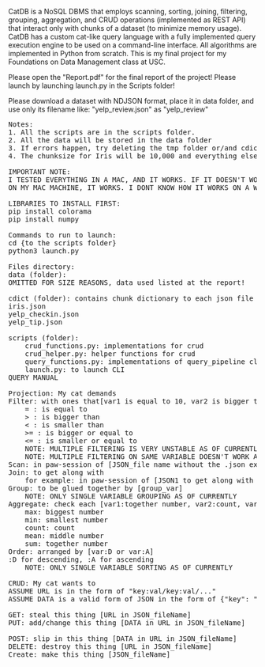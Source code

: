 
CatDB is a NoSQL DBMS that employs scanning, sorting, joining, filtering, grouping, aggregation, and CRUD operations (implemented as REST API) that interact only with chunks of a dataset (to minimize memory usage).
CatDB has a custom cat-like query language with a fully implemented query execution engine to be used on a command-line interface.
All algorithms are implemented in Python from scratch.
This is my final project for my Foundations on Data Management class at USC.

Please open the "Report.pdf" for the final report of the project!
Please launch by launching launch.py in the Scripts folder!

Please download a dataset with NDJSON format, place it in data folder, and use only its filename like:
"yelp_review.json" as "yelp_review"

<pre>
Notes:
1. All the scripts are in the scripts folder.
2. All the data will be stored in the data folder
3. If errors happen, try deleting the tmp folder or/and cdict folder
4. The chunksize for Iris will be 10,000 and everything else is 4MB

IMPORTANT NOTE:
I TESTED EVERYTHING IN A MAC, AND IT WORKS. IF IT DOESN'T WORK ON A WINDOWS, IT'S PROBABLY BECAUSE OF WINDOWS HAVING A DIFFERENT FILE PATHING SYSTEM THAN UNIX-BASED OS DOES.
ON MY MAC MACHINE, IT WORKS. I DONT KNOW HOW IT WORKS ON A WINDOWS.

LIBRARIES TO INSTALL FIRST:
pip install colorama
pip install numpy

Commands to run to launch:
cd {to the scripts folder}
python3 launch.py

Files directory:
data (folder):
OMITTED FOR SIZE REASONS, data used listed at the report!

cdict (folder): contains chunk dictionary to each json file
iris.json
yelp_checkin.json
yelp_tip.json

scripts (folder):
	crud_functions.py: implementations for crud
	crud_helper.py: helper functions for crud
	query_functions.py: implementations of query_pipeline class & query operations
	launch.py: to launch CLI
QUERY MANUAL
<A BETTER VERSION IS IN THE FINAL REPORT>
Projection: My cat demands
Filter: with ones that[var1 is equal to 10, var2 is bigger than 20]
	= : is equal to
	> : is bigger than
	< : is smaller than
	>= : is bigger or equal to
	<= : is smaller or equal to
	NOTE: MULTIPLE FILTERING IS VERY UNSTABLE AS OF CURRENTLY
	NOTE: MULTIPLE FILTERING ON SAME VARIABLE DOESN'T WORK AS OF CURRENTLY
Scan: in paw-session of [JSON_file name without the .json extension]
Join: to get along with
	for example: in paw-session of [JSON1 to get along with JSON2 on join_var1:join_var2]
Group: to be glued together by [group_var]
	NOTE: ONLY SINGLE VARIABLE GROUPING AS OF CURRENTLY
Aggregate: check each [var1:together number, var2:count, var3:smallest number]
	max: biggest number
	min: smallest number
	count: count
	mean: middle number
	sum: together number
Order: arranged by [var:D or var:A]
:D for descending, :A for ascending
	NOTE: ONLY SINGLE VARIABLE SORTING AS OF CURRENTLY

CRUD: My cat wants to
ASSUME URL is in the form of "key:val/key:val/..."
ASSUME DATA is a valid form of JSON in the form of {"key": "val"}

GET: steal this thing [URL in JSON_fileName]
PUT: add/change this thing [DATA in URL in JSON_fileName]

POST: slip in this thing [DATA in URL in JSON_fileName]
DELETE: destroy this thing [URL in JSON_fileName]
Create: make this thing [JSON_fileName]

</pre>
